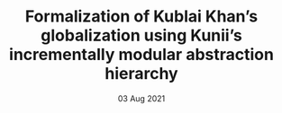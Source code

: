 ---
title: Formalization of Kublai Khan’s globalization using Kunii’s incrementally modular abstraction hierarchy
auhtor:  Ohmori, Kenji
ISBN-OR-ISSN: 0178-2789
url: https://librarysearch.kcl.ac.uk/discovery/fulldisplay?docid=cdi_proquest_journals_2610487482&context=PC&vid=44KCL_INST:44KCL_INST&lang=en&search_scope=MyInst_and_CI&adaptor=Primo%20Central&tab=Everything&query=any,contains,kublai&offset=0offset=0
date: 03 Aug 2021
page location: KUBLAI
type: essay
---
